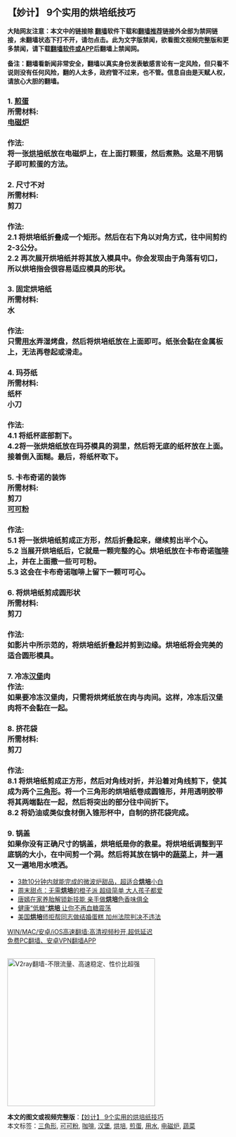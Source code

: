  <h2>【妙计】 9个实用的烘培纸技巧</h2> <p class="notice"><b>大陆网友注意：本文中的链接除 <a href="https://github.com/bannedbook/fanqiang" >翻墙</a>软件下载和<a href="https://github.com/killgcd/justmysocks/blob/master/README.md">翻墙推荐</a>链接外全部为禁网链接，未翻墙状态下打不开，请勿点击。此为文字版禁闻，欲看图文视频完整版和更多禁闻，请下载<a href="https://github.com/bannedbook/fanqiang">翻墙软件或APP</a>后翻墙上禁闻网。</p><p>备注：翻墙看新闻非常安全，翻墙以真实身份发表敏感言论有一定风险，但只看不说则没有任何风险，翻的人太多，政府管不过来，也不管。信息自由是天赋人权，请放心大胆的翻墙。</b></p>  <div class="entry"> <p>              <a href="https://i0.wp.com/upload-images-bucket-v64rleca837do.s3.eu-west-1.amazonaws.com/wp-content/uploads/2021/06/21230958/maxresdefault-104.jpg?fit=1280%2C720&#038;ssl=1" data-caption=""></a>                            </p> <h3>1. <a href="https://www.bannedbook.org/bnews/tag/%E7%85%8E%E8%9B%8B/" class="st_tag internal_tag" rel="tag" title="标签 煎蛋 下的日志">煎蛋</a><br /> 所需材料:<br /> <a href="https://www.bannedbook.org/bnews/tag/%E7%94%B5%E7%A3%81%E7%82%89/" class="st_tag internal_tag" rel="tag" title="标签 电磁炉 下的日志">电磁炉</a></h3> <h3>作法:<br /> 将一张<a href="https://www.bannedbook.org/bnews/tag/%E7%83%98%E5%9F%B9/" class="st_tag internal_tag" rel="tag" title="标签 烘培 下的日志">烘培</a>纸放在电磁炉上，在上面打颗蛋，然后煮熟。这是不用锅子即可煎蛋的方法。</h3> <h3>2. 尺寸不对<br /> 所需材料:<br /> 剪刀</h3> <h3>作法:<br /> 2.1 将烘培纸折叠成一个矩形。然后在右下角以对角方式，往中间剪约2-3公分。<br /> 2.2 再次展开烘培纸并将其放入模具中。你会发现由于角落有切口，所以烘培指会很容易适应模具的形状。</h3> <h3>3. 固定烘培纸<br /> 所需材料:<br /> 水</h3> <h3>作法:<br /> 只需<a href="https://www.bannedbook.org/bnews/tag/%E7%94%A8%E6%B0%B4/" class="st_tag internal_tag" rel="tag" title="标签 用水 下的日志">用水</a>弄湿烤盘，然后将烘培纸放在上面即可。纸张会黏在金属板上，无法再卷起或滑走。</h3> <h3>4. 玛芬纸<br /> 所需材料:<br /> 纸杯<br /> 小刀</h3> <h3>作法:<br /> 4.1 将纸杯底部割下。<br /> 4.2将一张烘焙纸放在玛芬模具的洞里，然后将无底的纸杯放在上面。接着倒入面糊。最后，将纸杯取下。</h3> <h3>5. 卡布奇诺的装饰<br /> 所需材料:<br /> 剪刀<br /> <a href="https://www.bannedbook.org/bnews/tag/%E5%8F%AF%E5%8F%AF%E7%B2%89/" class="st_tag internal_tag" rel="tag" title="标签 可可粉 下的日志">可可粉</a></h3> <h3>作法:<br /> 5.1 将一张烘培纸剪成正方形，然后折叠起来，继续剪出半个心。<br /> 5.2 当展开烘培纸后，它就是一颗完整的心。烘培纸放在卡布奇诺<a href="https://www.bannedbook.org/bnews/tag/%e5%92%96%e5%95%a1/" class="st_tag internal_tag" rel="tag" title="标签 咖啡 下的日志">咖啡</a>上，并在上面撒一些可可粉。<br /> 5.3 这会在卡布奇诺咖啡上留下一颗可可心。</h3> <h3>6. 将烘培纸剪成圆形状<br /> 所需材料:<br /> 剪刀</h3> <h3>作法:<br /> 如影片中所示范的，将烘培纸折叠起并剪到边缘。烘培纸将会完美的适合圆形模具。</h3> <h3>7. 冷冻<a href="https://www.bannedbook.org/bnews/tag/%E6%B1%89%E5%A0%A1/" class="st_tag internal_tag" rel="tag" title="标签 汉堡 下的日志">汉堡</a>肉<br /> 作法:<br /> 如果要冷冻汉堡肉，只需将烘烤纸放在肉与肉间。这样，冷冻后汉堡肉将不会黏在一起。</h3> <h3>8. 挤花袋<br /> 所需材料:<br /> 剪刀</h3> <h3>作法:<br /> 8.1 将烘培纸剪成正方形，然后对角线对折，并沿着对角线剪下，使其成为两个<a href="https://www.bannedbook.org/bnews/tag/%E4%B8%89%E8%A7%92%E5%BD%A2/" class="st_tag internal_tag" rel="tag" title="标签 三角形 下的日志">三角形</a>。将一个三角形的烘培纸卷成圆锥形，并用透明胶带将其两端黏在一起，然后将突出的部分往中间折下。<br /> 8.2 将奶油或类似食材倒入锥形杯中，自制的挤花袋完成。</h3> <h3>9. 锅盖<br /> 如果你没有正确尺寸的锅盖，烘培纸是你的救星。将烘培纸调整到平底锅的大小，在中间剪一个洞。然后将其放在锅中的<a href="https://www.bannedbook.org/bnews/tag/%e8%94%ac%e8%8f%9c/" class="st_tag internal_tag" rel="tag" title="标签 蔬菜 下的日志">蔬菜</a>上，并一遍又一遍地用水喷洒。</h3> <p></p>  <ul class='op-related-articles' title='相关阅读'> <li><a href='https://www.bannedbook.org/bnews/lifebaike/20210405/1519999.html' target='_blank'>3款10分钟内就能完成的微波炉甜品，超适合<b>烘培</b>小白</a></li> <li><a href='https://www.bannedbook.org/bnews/comments/20191228/1248791.html' target='_blank'>周末甜点：无需<b>烘培</b>的橙子派 超级简单 大人孩子都爱</a></li> <li><a href='https://www.bannedbook.org/bnews/yule/20191025/1212367.html' target='_blank'>唐嫣在家养胎解锁新技能 亲手做<b>烘培</b>色香味俱全</a></li> <li><a href='https://www.bannedbook.org/bnews/lifebaike/20191010/1204587.html' target='_blank'>健康“低糖”<b>烘培</b> 让你不再血糖震荡</a></li> <li><a href='https://www.bannedbook.org/bnews/cnnews/20180208/897503.html' target='_blank'>美国<b>烘培</b>师拒帮同志做结婚蛋糕 加州法院判决不违法</a></li> </ul> <p class="texttj"> <a href="https://github.com/bannedbook/fanqiang/wiki/V2ray%E6%9C%BA%E5%9C%BA" target="_blank">WIN/MAC/安卓/iOS高速翻墙:高清视频秒开,超低延迟</a><br/> <a href="https://github.com/bannedbook/fanqiang/wiki/%E7%A6%81%E9%97%BB%E7%BD%91%E5%AE%89%E5%8D%93%E7%BF%BB%E5%A2%99%E6%96%B0%E9%97%BBAPP" target="_blank">免费PC翻墙、安卓VPN翻墙APP</a></p><p><br/><a href="https://github.com/bannedbook/fanqiang/wiki/V2ray%E6%9C%BA%E5%9C%BA"><img src="https://raw.githubusercontent.com/bannedbook/fanqiang/master/v2ss/images/v2free.jpg" width="336" alt="V2ray翻墙-不限流量、高速稳定、性价比超强"></a><br/></p> <a name='sharetosocial'></a>       <div><b>本文的图文或视频完整版</b>：<a href='https://www.bannedbook.org/bnews/comments/20210622/1571700.html'>【妙计】 9个实用的烘培纸技巧</a></div>  </div><!--END ENTRY--> <div class="postfooter"> <div>本文标签：<a href="https://www.bannedbook.org/bnews/tag/%E4%B8%89%E8%A7%92%E5%BD%A2/" rel="tag">三角形</a>, <a href="https://www.bannedbook.org/bnews/tag/%E5%8F%AF%E5%8F%AF%E7%B2%89/" rel="tag">可可粉</a>, <a href="https://www.bannedbook.org/bnews/tag/%e5%92%96%e5%95%a1/" rel="tag">咖啡</a>, <a href="https://www.bannedbook.org/bnews/tag/%E6%B1%89%E5%A0%A1/" rel="tag">汉堡</a>, <a href="https://www.bannedbook.org/bnews/tag/%E7%83%98%E5%9F%B9/" rel="tag">烘培</a>, <a href="https://www.bannedbook.org/bnews/tag/%E7%85%8E%E8%9B%8B/" rel="tag">煎蛋</a>, <a href="https://www.bannedbook.org/bnews/tag/%E7%94%A8%E6%B0%B4/" rel="tag">用水</a>, <a href="https://www.bannedbook.org/bnews/tag/%E7%94%B5%E7%A3%81%E7%82%89/" rel="tag">电磁炉</a>, <a href="https://www.bannedbook.org/bnews/tag/%e8%94%ac%e8%8f%9c/" rel="tag">蔬菜</a></div>  </div><!--END POSTFOOTER--> 
